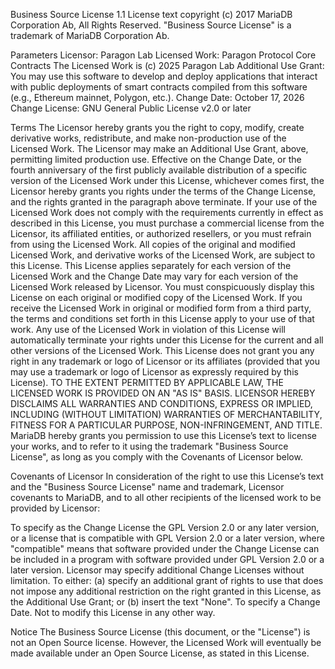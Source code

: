 Business Source License 1.1
License text copyright (c) 2017 MariaDB Corporation Ab, All Rights Reserved.
"Business Source License" is a trademark of MariaDB Corporation Ab.

Parameters
Licensor:             Paragon Lab
Licensed Work:        Paragon Protocol Core Contracts
The Licensed Work is (c) 2025 Paragon Lab
Additional Use Grant: You may use this software to develop and deploy applications that interact with public deployments of smart contracts compiled from this software (e.g., Ethereum mainnet, Polygon, etc.).
Change Date:          October 17, 2026
Change License:       GNU General Public License v2.0 or later

Terms
The Licensor hereby grants you the right to copy, modify, create derivative
works, redistribute, and make non-production use of the Licensed Work. The
Licensor may make an Additional Use Grant, above, permitting limited
production use.
Effective on the Change Date, or the fourth anniversary of the first publicly
available distribution of a specific version of the Licensed Work under this
License, whichever comes first, the Licensor hereby grants you rights under
the terms of the Change License, and the rights granted in the paragraph
above terminate.
If your use of the Licensed Work does not comply with the requirements
currently in effect as described in this License, you must purchase a
commercial license from the Licensor, its affiliated entities, or authorized
resellers, or you must refrain from using the Licensed Work.
All copies of the original and modified Licensed Work, and derivative works
of the Licensed Work, are subject to this License. This License applies
separately for each version of the Licensed Work and the Change Date may vary
for each version of the Licensed Work released by Licensor.
You must conspicuously display this License on each original or modified copy
of the Licensed Work. If you receive the Licensed Work in original or
modified form from a third party, the terms and conditions set forth in this
License apply to your use of that work.
Any use of the Licensed Work in violation of this License will automatically
terminate your rights under this License for the current and all other
versions of the Licensed Work.
This License does not grant you any right in any trademark or logo of
Licensor or its affiliates (provided that you may use a trademark or logo of
Licensor as expressly required by this License).
TO THE EXTENT PERMITTED BY APPLICABLE LAW, THE LICENSED WORK IS PROVIDED ON
AN "AS IS" BASIS. LICENSOR HEREBY DISCLAIMS ALL WARRANTIES AND CONDITIONS,
EXPRESS OR IMPLIED, INCLUDING (WITHOUT LIMITATION) WARRANTIES OF
MERCHANTABILITY, FITNESS FOR A PARTICULAR PURPOSE, NON-INFRINGEMENT, AND
TITLE.
MariaDB hereby grants you permission to use this License’s text to license
your works, and to refer to it using the trademark "Business Source License",
as long as you comply with the Covenants of Licensor below.

Covenants of Licensor
In consideration of the right to use this License’s text and the "Business
Source License" name and trademark, Licensor covenants to MariaDB, and to all
other recipients of the licensed work to be provided by Licensor:

To specify as the Change License the GPL Version 2.0 or any later version,
or a license that is compatible with GPL Version 2.0 or a later version,
where "compatible" means that software provided under the Change License can
be included in a program with software provided under GPL Version 2.0 or a
later version. Licensor may specify additional Change Licenses without
limitation.
To either: (a) specify an additional grant of rights to use that does not
impose any additional restriction on the right granted in this License, as
the Additional Use Grant; or (b) insert the text "None".
To specify a Change Date.
Not to modify this License in any other way.


Notice
The Business Source License (this document, or the "License") is not an Open
Source license. However, the Licensed Work will eventually be made available
under an Open Source License, as stated in this License.
